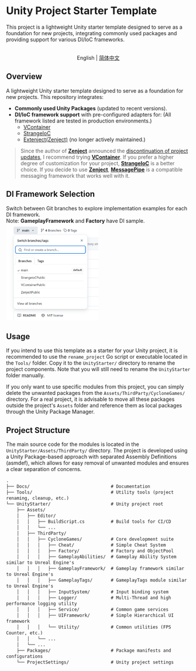 # Unity Project Starter Template

This project is a lightweight Unity starter template designed to serve as a foundation for new projects, integrating commonly used packages and providing support for various DI/IoC frameworks.

<p align="center">
    <br> English | <a href="README.SCH.md">简体中文</a>
</p>

## Overview
A lightweight Unity starter template designed to serve as a foundation for new projects. This repository integrates:

- **Commonly used Unity Packages** (updated to recent versions).
- **DI/IoC framework support** with pre-configured adapters for: (All framework listed are tested in production environments.)
  - [VContainer](https://github.com/hadashiA/VContainer)
  - [StrangeIoC](https://github.com/strangeioc/strangeioc)
  - [Extenject(Zenject)](https://github.com/Mathijs-Bakker/Extenject) (no longer actively maintained.)
> Since the author of [**Zenject**](https://github.com/Mathijs-Bakker/Extenject) announced the [discontinuation of project updates](https://github.com/Mathijs-Bakker/Extenject/issues/73), I recommend trying [**VContainer**](https://github.com/hadashiA/VContainer). If you prefer a higher degree of customization for your project, [**StrangeIoC**](https://github.com/strangeioc/strangeioc) is a better choice. If you decide to use [**Zenject**](https://github.com/Mathijs-Bakker/Extenject), [**MessagePipe**](https://github.com/Cysharp/MessagePipe) is a compatible messaging framework that works well with it.
## DI Framework Selection
Switch between Git branches to explore implementation examples for each DI framework.</br>
Note: **GameplayFramework** and **Factory** have DI sample.</br>
<img src="./Docs/ProjectDescription/Main/Des_01.png" alt="Branch Select" style="width: 50%; height: auto; max-width: 360px;" />

## Usage
If you intend to use this template as a starter for your Unity project, it is recommended to use the `rename_project` Go script or executable located in the `Tools/` folder. Copy it to the `UnityStarter/` directory to rename the project components. Note that you will still need to rename the `UnityStarter` folder manually.

If you only want to use specific modules from this project, you can simply delete the unwanted packages from the `Assets/ThirdParty/CycloneGames/` directory. For a real project, it is advisable to move all these packages outside the project's `Assets` folder and reference them as local packages through the Unity Package Manager.
## Project Structure
The main source code for the modules is located in the `UnityStarter/Assets/ThirdParty/` directory. The project is developed using a Unity Package-based approach with separated Assembly Definitions (asmdef), which allows for easy removal of unwanted modules and ensures a clear separation of concerns.

```
.
├── Docs/                               # Documentation
├── Tools/                              # Utility tools (project renaming, cleanup, etc.)
└── UnityStarter/                       # Unity project root
    ├── Assets/
    │   ├── Editor/
    │   │   ├── BuildScript.cs          # Build tools for CI/CD
    │   │   └── ...
    │   ├── ThirdParty/
    │   │   ├── CycloneGames/           # Core development suite
    │   │   │   ├── Cheat/              # Simple Cheat System
    │   │   │   ├── Factory/            # Factory and ObjectPool
    │   │   │   ├── GameplayAbilities/  # Gameplay Ability System similar to Unreal Engine's
    │   │   │   ├── GameplayFramework/  # Gameplay framework similar to Unreal Engine's
    │   │   │   ├── GameplayTags/       # GameplayTags module similar to Unreal Engine's
    │   │   │   ├── InputSystem/        # Input binding system
    │   │   │   ├── Logger/             # Multi-Thread and high performance logging utility
    │   │   │   ├── Service/            # Common game services
    │   │   │   ├── UIFramework/        # Simple Hierarchical UI framework
    │   │   │   └── Utility/            # Common utilities (FPS Counter, etc.)
    │   │   └── ...
    │   └── ...
    ├── Packages/                       # Package manifests and configurations
    └── ProjectSettings/                # Unity project settings
